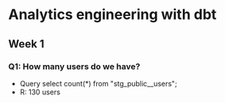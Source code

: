 # Analytics engineering with dbt

## Week 1
### Q1: How many users do we have?
- Query
  select count(*) from "stg_public__users"; 
- R: 130 users
